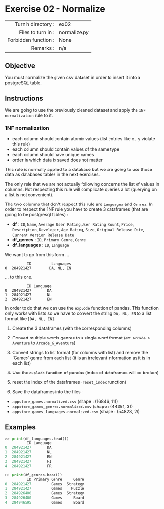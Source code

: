 # Exercise 02 - Normalize

|                         |                    |
| -----------------------:| ------------------ |
|   Turnin directory :    |  ex02              |
|   Files to turn in :    |  normalize.py      |
|   Forbidden function :  |  None              |
|   Remarks :             |  n/a               |


## Objective

You must normalize the given csv dataset in order to insert it into a postgreSQL table.

## Instructions

We are going to use the previously cleaned dataset and apply the `1NF normalization` rule to it.

### 1NF normalization
* each column should contain atomic values (list entries like `x, y` violate this rule)
* each column should contain values of the same type
* each column should have unique names
* order in which data is saved does not matter

This rule is normally applied to a database but we are going to use those data as databases tables in the next exercises.

The only rule that we are not actually following concerns the list of values in columns. Not respecting this rule will complicate queries a lot (querying on a list is not convenient).


The two columns that don't respect this rule are `Languages` and `Genres`. In order to respect the 1NF rule you have to create 3 dataframes (that are going to be postgresql tables) :

* **df** : `ID`, `Name`, `Average User Rating`,`User Rating Count`, `Price`, `Description`, `Developer`, `Age Rating`, `Size`, `Original Release Date`, `Current Version Release Date`
* **df_genres** : `ID`, `Primary Genre`, `Genre`
* **df_languages** : `ID`, `Language`

We want to go from this form ...

```
          ID         Languages
0  284921427        DA, NL, EN
```

... to this one.

```
          ID Language
0  284921427       DA
1  284921427       NL
2  284921427       EN
```

In order to do that we can use the `explode` function of pandas. This function only works with lists so we have to convert the string `DA, NL, EN` to a list format like `[DA, NL, EN]`.

1) Create the 3 dataframes (with the corresponding columns)

2) Convert multiple words genres to a single word format (ex: `Arcade & Aventure` to `Arcade_&_Aventure`)

3) Convert strings to list format (for columns with list) and remove the 'Games' genre from each list (it is an irrelevant information as it is in each list)

4) Use the `explode` function of pandas (index of dataframes will be broken)
5) reset the index of the dataframes (`reset_index` function)

6) Save the dataframes into the files :
* `appstore_games.normalized.csv` (shape : (16846, 11))
* `appstore_games_genres.normalized.csv` (shape : (44351, 3))
* `appstore_games_languages.normalized.csv` (shape : (54823, 2))

## Examples

```python
>> print(df_languages.head())
          ID Language
0  284921427       DA
1  284921427       NL
2  284921427       EN
3  284921427       FI
4  284921427       FR
```

```python
>> print(df_genres.head())
          ID Primary Genre     Genre
0  284921427         Games  Strategy
1  284921427         Games    Puzzle
2  284926400         Games  Strategy
3  284926400         Games     Board
4  284946595         Games     Board
```

